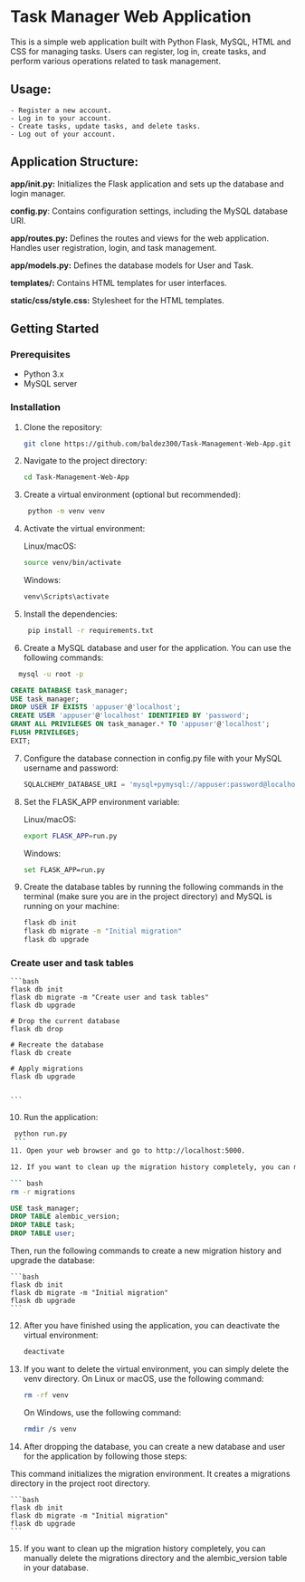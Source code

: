 ﻿# Task Manager Web Application

This is a simple web application built with Python Flask, MySQL, HTML and CSS for managing tasks. Users can register, log in, create tasks, and perform various operations related to task management.

## Usage:
    - Register a new account.
    - Log in to your account.
    - Create tasks, update tasks, and delete tasks.
    - Log out of your account.

## Application Structure:
**app/__init__.py:** Initializes the Flask application and sets up the database and login manager.

**config.py**: Contains configuration settings, including the MySQL database URI.

**app/routes.py:** Defines the routes and views for the web application. Handles user registration, login, and task management.

**app/models.py:** Defines the database models for User and Task.

**templates/:** Contains HTML templates for user interfaces.

**static/css/style.css:** Stylesheet for the HTML templates.

## Getting Started

### Prerequisites

- Python 3.x
- MySQL server

### Installation

1. Clone the repository:

   ```bash
   git clone https://github.com/baldez300/Task-Management-Web-App.git
    ```
2. Navigate to the project directory:

   ```bash
   cd Task-Management-Web-App
   ```
3. Create a virtual environment (optional but recommended):

   ```bash
    python -m venv venv
    ```
4. Activate the virtual environment:

   Linux/macOS:

   ```bash
   source venv/bin/activate
   ```

   Windows:

   ```bash
   venv\Scripts\activate
   ```
5. Install the dependencies:

   ```bash
    pip install -r requirements.txt
    ```
6. Create a MySQL database and user for the application. You can use the following commands:

 ```bash
   mysql -u root -p
   ```

   ```sql
   CREATE DATABASE task_manager;
   USE task_manager;
   DROP USER IF EXISTS 'appuser'@'localhost';
   CREATE USER 'appuser'@'localhost' IDENTIFIED BY 'password';
   GRANT ALL PRIVILEGES ON task_manager.* TO 'appuser'@'localhost';
   FLUSH PRIVILEGES;
   EXIT;
   ```
7. Configure the database connection in config.py file with your MySQL username and password:
    ```python
    SQLALCHEMY_DATABASE_URI = 'mysql+pymysql://appuser:password@localhost/task_manager'
    ```
7. Set the FLASK_APP environment variable:

   Linux/macOS:

   ```bash
   export FLASK_APP=run.py
   ```

   Windows:

   ```bash
   set FLASK_APP=run.py
   ```

9. Create the database tables by running the following commands in the terminal (make sure you are in the project directory) and MySQL is running on your machine:
    
    ```bash
    flask db init
    flask db migrate -m "Initial migration"
    flask db upgrade
    ```
### Create user and task tables
    ```bash
    flask db init
    flask db migrate -m "Create user and task tables"
    flask db upgrade

    # Drop the current database
    flask db drop

    # Recreate the database
    flask db create

    # Apply migrations
    flask db upgrade


    ```
10. Run the application:

   ```bash
    python run.py
    ```
11. Open your web browser and go to http://localhost:5000.

12. If you want to clean up the migration history completely, you can manually delete the migrations directory and the alembic_version table in your database. 

``` bash
rm -r migrations
```

``` sql
USE task_manager;
DROP TABLE alembic_version;
DROP TABLE task;
DROP TABLE user;

```

Then, run the following commands to create a new migration history and upgrade the database:

    ```bash
    flask db init
    flask db migrate -m "Initial migration"
    flask db upgrade
    ```
12. After you have finished using the application, you can deactivate the virtual environment:

    ```bash
    deactivate
    ```
13. If you want to delete the virtual environment, you can simply delete the venv directory. On Linux or macOS, use the following command:

    ```bash
    rm -rf venv
    ```
    On Windows, use the following command:

    ```bash
    rmdir /s venv
    ```
14. After dropping the database, you can create a new database and user for the application by following those steps:

This command initializes the migration environment. It creates a migrations directory in the project root directory.

    ```bash
    flask db init
    flask db migrate -m "Initial migration"
    flask db upgrade
    ```
15. If you want to clean up the migration history completely, you can manually delete the migrations directory and the alembic_version table in your database.